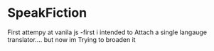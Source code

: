 # SpeakFiction
 First attempy at vanila js
     -first i intended to Attach a single langauge translator.... but now im Trying to broaden it
